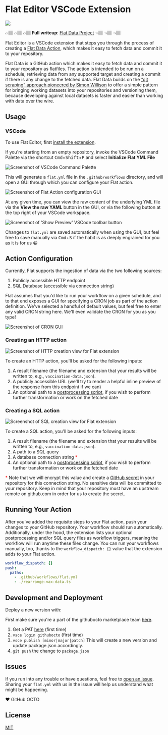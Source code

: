 # Flat Editor VSCode Extension

<p>
  <img src="https://img.shields.io/visual-studio-marketplace/v/githubocto.flat.svg">
</p>

👉🏽 👉🏽 👉🏽 **Full writeup**: [Flat Data Project](https://octo.github.com/projects/flat-data) 👈🏽 👈🏽 👈🏽

Flat Editor is a VSCode extension that steps you through the process of creating a [Flat Data Action](https://github.com/githubocto/flat), which makes it easy to fetch data and commit it to your repository.

Flat Data is a GitHub action which makes it easy to fetch data and commit it to your repository as flatfiles. The action is intended to be run on a schedule, retrieving data from any supported target and creating a commit if there is any change to the fetched data. Flat Data builds on the [“git scraping” approach pioneered by Simon Willison](https://simonwillison.net/2020/Oct/9/git-scraping/) to offer a simple pattern for bringing working datasets into your repositories and versioning them, because developing against local datasets is faster and easier than working with data over the wire.

## Usage

### VSCode

To use Flat Editor, first [install the extension](https://marketplace.visualstudio.com/items?itemName=githubocto.flat).

If you're starting from an empty repository, invoke the VSCode Command Palette via the shortcut <kbd>Cmd</kbd>+<kbd>Shift</kbd>+<kbd>P</kbd> and select **Initialize Flat YML File**

![Screenshot of VSCode Command Palette](./screenshots/command-panel.png)

This will generate a `flat.yml` file in the `.github/workflows` directory, and will open a GUI through which you can configure your Flat action.

![Screenshot of Flat Action configuration GUI](./screenshots/gui-view.png)

At any given time, you can view the raw content of the underlying YML file via the **View the raw YAML** button in the GUI, or via the following button at the top right of your VSCode workspace.

![Screenshot of 'Show Preview' VSCode toolbar button](./screenshots/show-preview-button.png)

Changes to `flat.yml` are saved automatically when using the GUI, but feel free to save manually via <kbd>Cmd</kbd>+<kbd>S</kbd> if the habit is as deeply engrained for you as it is for us 😀

## Action Configuration

Currently, Flat supports the ingestion of data via the two following sources:

1. Publicly accessible HTTP endpoint
2. SQL Database (accessible via connection string)

Flat assumes that you'd like to run your workflow on a given schedule, and to that end exposes a GUI for specifying a CRON job as part of the action definition. We've selected a handful of default values, but feel free to enter any valid CRON string here. We'll even validate the CRON for you as you type!

![Screenshot of CRON GUI](./screenshots/cron-editor.png)

### Creating an HTTP action

![Screenshot of HTTP creation view for Flat extension](./screenshots/http-step.png)

To create an HTTP action, you'll be asked for the following inputs:

1. A result filename (the filename and extension that your results will be written to, e.g., `vaccination-data.json`).
2. A publicly accessible URL (we'll try to render a helpful inline preview of the response from this endpoint if we can)
3. An optional path to a [postprocessing script](https://github.com/githubocto/flat#postprocessing), if you wish to perform further transformation or work on the fetched date

### Creating a SQL action

![Screenshot of SQL creation view for Flat extension](./screenshots/sql-step.png)

To create a SQL action, you'll be asked for the following inputs:

1. A result filename (the filename and extension that your results will be written to, e.g., `vaccination-data.json`).
2. A path to a SQL query
3. A database connection string <span style="color: red;">\*</span>
4. An optional path to a [postprocessing script](https://github.com/githubocto/flat#postprocessing), if you wish to perform further transformation or work on the fetched date

<span style="color: red;">\*</span> Note that we will encrypt this value and create a [GitHub secret](https://docs.github.com/en/actions/reference/encrypted-secrets) in your repository for this connection string. No sensitive data will be committed to your repository. Keep in mind that your repository must have an upstream remote on github.com in order for us to create the secret.

## Running Your Action

After you've added the requisite steps to your Flat action, push your changes to your GitHub repository. Your workflow should run automatically. Additionally, under the hood, the extension lists your optional postprocessing and/or SQL query files as workflow triggers, meaning the workflow will run anytime these files change. You can run your workflows manually, too, thanks to the `workflow_dispatch: {}` value that the extension adds to your Flat action.

```yaml
workflow_dispatch: {}
push:
  paths:
    - .github/workflows/flat.yml
    - ./rearrange-vax-data.ts
```

## Development and Deployment

Deploy a new version with:

First make sure you're a part of the githubocto marketplace team [here](https://marketplace.visualstudio.com/manage/publishers/githubocto).


1. Get a PAT [here](https://dev.azure.com/githubocto/_usersSettings/tokens) (first time)
2. `vsce login githubocto` (first time)
3. `vsce publish [minor|major|patch]` This will create a new version and update package.json accordingly.
4. `git push` the change to `package.json`

## Issues

If you run into any trouble or have questions, feel free to [open an issue](https://github.com/githubocto/flat-editor/issues). Sharing your `flat.yml` with us in the issue will help us understand what might be happening.

❤️ GitHub OCTO

## License

[MIT](LICENSE)
